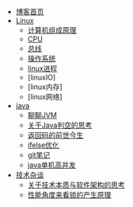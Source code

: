 * [博客首页](/intro)
* [Linux](linux/guide)
  * [计算机组成原理](linux/computer_arch)
  * [CPU](linux/cpu)
  * [总线](linux/line)
  * [操作系统](linux/os)
  * [linux进程](linux/linux_process)
  * [linuxIO]
  * [linux内存]
  * [linux网络]
* [java](java/guide)
  * [聊聊JVM](java/jvm)
  * [关于Java判空的思考](java/关于Java判空的思考)
  * [返回码的前世今生](java/返回码的前世今生)
  * [ifelse优化](java/ifelse优化)
  * [git笔记](java/git笔记)
  * [java单机高并发](java/java单机高并发)
* [技术杂谈](tech/guide)
  * [关于技术本质与软件架构的思考](tech/performance)
  * [性能角度来看锁的产生原理](tech/performance_lock)